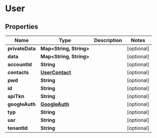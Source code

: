 
# User

## Properties
Name | Type | Description | Notes
------------ | ------------- | ------------- | -------------
**privateData** | **Map&lt;String, String&gt;** |  |  [optional]
**data** | **Map&lt;String, String&gt;** |  |  [optional]
**accountId** | **String** |  |  [optional]
**contacts** | [**UserContact**](UserContact.md) |  |  [optional]
**pwd** | **String** |  |  [optional]
**id** | **String** |  |  [optional]
**apiTkn** | **String** |  |  [optional]
**googleAuth** | [**GoogleAuth**](GoogleAuth.md) |  |  [optional]
**typ** | **String** |  |  [optional]
**usr** | **String** |  |  [optional]
**tenantId** | **String** |  |  [optional]



